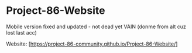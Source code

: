 # Project-86-Website
Mobile version fixed and updated - not dead yet VAIN (donme from alt cuz lost last acc)

Website:
[https://project-86-community.github.io/Project-86-Website/]
